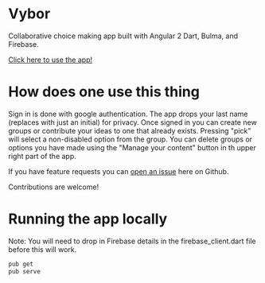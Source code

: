 # Vybor

Collaborative choice making app built with Angular 2 Dart, Bulma, and Firebase.

[Click here to use the app!](https://jerold.github.io/Vybor/)

# How does one use this thing

Sign in is done with google authentication.
The app drops your last name (replaces with just an initial) for privacy.
Once signed in you can create new groups or contribute your ideas to one that already exists.
Pressing "pick" will select a non-disabled option from the group.
You can delete groups or options you have made using the "Manage your content" button in th upper right part of the app.

If you have feature requests you can [open an issue](https://github.com/jerold/Vybor/issues) here on Github.

Contributions are welcome!

# Running the app locally

Note: You will need to drop in Firebase details in the firebase_client.dart file before this will work.

```bash
pub get
pub serve
```
